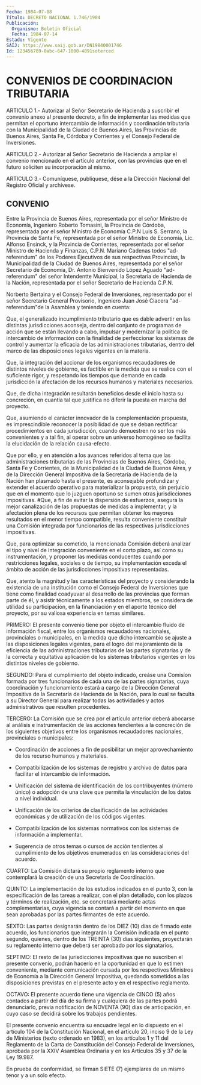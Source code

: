 ```yaml
---
Fecha: 1984-07-08
Título: DECRETO NACIONAL 1.746/1984
Publicación:
  Organismo: Boletín Oficial
  Fecha: 1984-07-14
Estado: Vigente
SAIJ: https://www.saij.gob.ar/DN19840001746
Id: 123456789-0abc-647-1000-4891soterced
---
```

# CONVENIOS DE COORDINACION TRIBUTARIA

<a id="1"></a>
ARTICULO  1.- Autorizar al Señor Secretario de Hacienda a suscribir el convenio  anexo  al  presente  decreto, a fin de implementar las medidas  que  permitan  el oportuno intercambio  de  información  y coordinación  tributaria con  la  Municipalidad  de  la  Ciudad  de Buenos Aires, las  Provincias  de Buenos Aires, Santa Fe, Córdoba y Corrientes y el Consejo Federal de Inversiones.

<a id="2"></a>
ARTICULO  2.-  Autorizar  al Señor Secretario de Hacienda a ampliar el convenio mencionado en el  artículo anterior, con las provincias que en el futuro soliciten su incorporación al mismo.

<a id="3"></a>
ARTICULO  3.- Comuníquese, publíquese, dése a la Dirección Nacional del Registro Oficial y archívese.

## CONVENIO

<a id="1"></a>
Entre  la  Provincia  de  Buenos  Aires,  representada por el señor Ministro de Economía, Ingeniero Roberto Tomasini,  la  Provincia de Córdoba, representada por el señor Ministro de Economía  C.P.N Luis S.  Serrano,  la  Provincia de Santa Fe, representada por el  señor Ministro de Economía,  Lic.  Alfonso  Ensinck,  y  la  Provincia de Corrientes,  representada  por  el  señor  Ministro  de Hacienda  y Finanzas,  C.P.N.  Mariano  Cadenas  todos "ad-referendum"  de  los Poderes Ejecutivos de sus respectivas  Provincias, la Municipalidad de la Ciudad de Buenos Aires, representada  por el señor Secretario de  Economía,  Dr. Antonio Bienvenido López Aguado  "ad-referendum" del señor Intendentte  Municipal,  la  Secretaría de Hacienda de la Nación,  representada por el señor Secretario  de  Hacienda  C.P.N.

Norberto Bertaina y el Consejo Federal de Inversiones, representado  por el señor Secretario General Provisorio, Ingeniero Juan José Ciacera  "ad-referendum"de  la  Asamblea  y  teniendo  en cuenta:

Que,   el  generalizado  incumplimiento  tributario  que  es  dable advertir  en  las  distintas  jurisdicciones  aconseja,  dentro del conjunto  de  programas  de  acción  que  se están llevando a cabo, impulsar  y  modernizar la política de intercambio  de  información con  la  finalidad  de  perfeccionar  los  sistemas  de  control  y aumentar la  eficacia  de  las administraciones tributarias, dentro del marco de las disposiciones  legales  vigentes  en  la  materia.

Que,  la  integración  del accionar de los organismos recaudadores de distintos niveles de  gobierno,  es factible en la medida que se realice  con  el  suficiente rigor, y respetando  los  tiempos  que demande en cada jurisdicción  la afectación de los recursos humanos y materiales necesarios.

Que, de dicha integración resultarán  beneficios  desde  el  inicio hasta  su  concreción,  en  cuantía tal que justifica no diferir la puesta en marcha del proyecto.

Que,  asumiendo  el  carácter  innovador    de  la  complementación propuesta,  es imprescindible reconocer la posibilidad  de  que  se deban  rectificar   procedimientos  en  cada  jurisdicción,  cuando demuestren no ser los  más  convenientes  y  a  tal  fin, al operar sobre  un  universo  homogéneo  se  facilita la elucidación  de  la relación causa-efecto.

Que por ello, y en atención a los avances  referidos  al  tema  que las  administraciones  tributarias  de  las  Provincias  de  Buenos Aires,  Córdoba,  Santa Fe y Corrientes, de la Municipalidad de  la Ciudad de Buenos Aires,  y de la Dirección General Impositiva de la Secretaría  de  Hacienda  de   la  Nación  han  plasmado  hasta  el presente,  es  aconsejable  profundizar    y  extender  el  acuerdo operativo para materializar la propuesta, sin  perjuicio  que en el momento  que  lo  juzguen  oportuno  se  sumen otras jurisdicciones impositivas.  #Que,  a  fin de evitar la dispersión  de  esfuerzos, asegura  la mejor canalización  de  las  propuestas  de  medidas  a implementar,  y  la  afectación  plena de los recursos que permitan obtener  los  mayores resultados en  el  menor  tiempo  compatible, resulta  conveniente    constituir    una  Comisión  integrada  por funcionarios  de las respectivas jurisdicciones  impositivas.

Que, para optimizar  su  cometido,  la  mencionada  Comisión deberá analizar  el  tipo y nivel de integración conveniente en  el  corto plazo,  así  como   su  instrumentación,  y  proponer  las  medidas conducentes  cuando  por   restricciones  legales,  sociales  o  de tiempo,  su  implementación exceda  el  ámbito  de  acción  de  las jurisdicciones impositivas representadas.

Que, atento la  magnitud  y  las  características  del  proyecto  y considerando  la  existencia  de  una  institución  como el Consejo Federal  de  Inversiones  que  tiene  como  finalidad coadyuvar  al desarrollo  de las provincias que forman parte  de  él,  y  asistir técnicamente  a  los  estados miembros, se considera de utilidad su participación,  en la financiación  y  en  el  aporte  técnico  del proyecto,  por  su    valiosa    experiencia  en  temas  similares.

<a id="2"></a>
PRIMERO:  El  presente  convenio  tiene  por  objeto el intercambio fluido  de  información  fiscal, entre los organismos  recaudadores nacionales, provinciales o  municipales,  en  la  medida  que dicho intercambio  se  ajuste a las disposiciones legales vigentes,  para el logro del mejoramiento  de la eficiencia de las administraciones tributarias  de  las  partes  signatarias    y  de  la  correcta  y equitativa aplicación de los sistemas tributarios  vigentes  en los distintos niveles de gobierno.

<a id="3"></a>
SEGUNDO:  Para  el  cumplimiento  del  objeto  indicado, creáse una Comisíon formada por tres funcionarios de cada una  de  las  partes signatarias,  cuya coordinación y funcionamiento estará a cargo  de la Dirección General  Impositiva de la Secretaría de Hacienda de la Nación,  para  lo  cual se  faculta  a  su  Director  General  para realizar  todas  las  actividades    y  actos  administrativos  que resulten procedentes.

<a id="4"></a>
TERCERO:  La  Comisión  que se crea por el artículo anterior deberá abocarse al análisis e instrumentación  de  las acciones tendientes a  la concreción de los siguientes objetivos entre  los  organismos recaudadores    nacionales,    provinciales   o  municipales:

-  Coordinación  de  acciones  a  fin  de  posibilitar   un  mejor aprovechamiento    de   los  recurso  humanos  y  materiales.

- Compatibilización de  los  sistemas  de  registro  y  archivo de datos    para    facilitar  el  intercambio  de  información.

- Unificación del  sistema de identificación de los contribuyentes (número único) o adopción  de  una clave que permita la vinculación de los datos a nivel individual.

- Unificación de los criterios de clasificación de las actividades económicas y de utilización  de  los  códigos vigentes.

-  Compatibilización de los sistemas normativos con  los  sistemas de información a implementar.

- Sugerencia  de  otros  temas  o  cursos  de acción tendientes al cumplimiento  de  los  objetivos enumerados en las  consideraciones del acuerdo.

<a id="5"></a>
CUARTO:  La  Comisión  dictará  su  propio  reglamento  interno que contemplará    la  creación  de  una  Secretaría  de  Coordinación.

<a id="6"></a>
QUINTO:  La implementación de los estudios indicados en el punto 3, con la especificación  de  las  tareas  a  realizar,  con  el  plan detallado,  con  los  plazos  y  términos  de  realización, etc. se concretará  mediante  actas  complementarias,  cuya    vigencia  se contará  a partir del momento en que sean aprobadas por las  partes firmantes de este acuerdo.

<a id="7"></a>
SEXTO:  Las  partes  designarán  dentro  de  los  DIEZ (10) días de firmado este acuerdo, los funcionarios que integrarán  la  Comisión indicada  en el punto segundo, quienes, dentro de los TREINTA  (30) días siguientes,  proyectarán  su reglamento interno que deberá ser aprobado por los signatarios.

<a id="8"></a>
SEPTIMO:   El  resto  de  las  jurisdicciones  impositivas  que  no suscriben el  presente  convenio,  podrán hacerlo en la oportunidad en que lo estimen conveniente, mediante  comunicación  cursada  por los  respectivos  Ministros  de  Economía  a  la  Dirección General Impositiva, quedando sometidos a las disposiciones  previstas en el presente acto y en el respectivo reglamento.

<a id="9"></a>
OCTAVO:  El  presente  acuerdo tiene una vigencia de CINCO (5) años contados a partir del día  de  su  firma y cualquiera de las partes podrá denunciarlo, previa notificación  de  NOVENTA  (90)  días  de anticipación,    en  cuyo  caso  se  decidirá  sobre  los  trabajos pendientes.

El presente convenio  encuentra  su  encuadre legal en lo dispuesto en el artículo 104 de la Constitución  Nacional, en el artículo 20, inciso 9 de la Ley de Ministerios (texto  ordenado en 1983), en los artículos  1 y 11 del Reglamento de la Carta  de  Constitución  del Consejo Federal  de  Inversiones,  aprobada  por  la  XXIV Asamblea Ordinaria  y  en  los  Artículos  35  y  37 de la Ley 19.987.

En  prueba de conformidad, se firman SIETE  (7)  ejemplares  de  un mismo tenor y a un solo efecto.